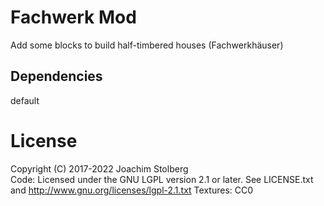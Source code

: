 # Fachwerk Mod

Add some blocks to build half-timbered houses (Fachwerkhäuser)

## Dependencies
default  

# License
Copyright (C) 2017-2022 Joachim Stolberg  
Code: Licensed under the GNU LGPL version 2.1 or later.
See LICENSE.txt and http://www.gnu.org/licenses/lgpl-2.1.txt
Textures: CC0

